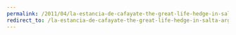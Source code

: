 ```yaml
---
permalink: /2011/04/la-estancia-de-cafayate-the-great-life-hedge-in-salta-argentina/
redirect_to: /la-estancia-de-cafayate-the-great-life-hedge-in-salta-argentina/
---
```

